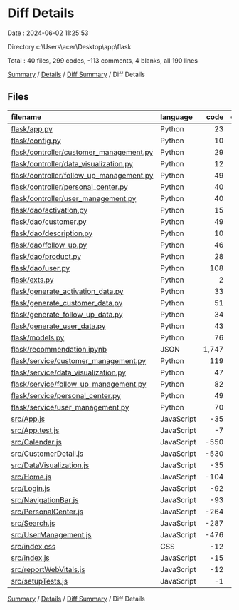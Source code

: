 # Diff Details

Date : 2024-06-02 11:25:53

Directory c:\\Users\\acer\\Desktop\\app\\flask

Total : 40 files,  299 codes, -113 comments, 4 blanks, all 190 lines

[Summary](results.md) / [Details](details.md) / [Diff Summary](diff.md) / Diff Details

## Files
| filename | language | code | comment | blank | total |
| :--- | :--- | ---: | ---: | ---: | ---: |
| [flask/app.py](/flask/app.py) | Python | 23 | 1 | 4 | 28 |
| [flask/config.py](/flask/config.py) | Python | 10 | 1 | 2 | 13 |
| [flask/controller/customer_management.py](/flask/controller/customer_management.py) | Python | 29 | 0 | 6 | 35 |
| [flask/controller/data_visualization.py](/flask/controller/data_visualization.py) | Python | 12 | 0 | 3 | 15 |
| [flask/controller/follow_up_management.py](/flask/controller/follow_up_management.py) | Python | 49 | 0 | 8 | 57 |
| [flask/controller/personal_center.py](/flask/controller/personal_center.py) | Python | 40 | 0 | 6 | 46 |
| [flask/controller/user_management.py](/flask/controller/user_management.py) | Python | 40 | 0 | 6 | 46 |
| [flask/dao/activation.py](/flask/dao/activation.py) | Python | 15 | 0 | 3 | 18 |
| [flask/dao/customer.py](/flask/dao/customer.py) | Python | 49 | 0 | 10 | 59 |
| [flask/dao/description.py](/flask/dao/description.py) | Python | 10 | 0 | 3 | 13 |
| [flask/dao/follow_up.py](/flask/dao/follow_up.py) | Python | 46 | 0 | 6 | 52 |
| [flask/dao/product.py](/flask/dao/product.py) | Python | 28 | 0 | 5 | 33 |
| [flask/dao/user.py](/flask/dao/user.py) | Python | 108 | 2 | 11 | 121 |
| [flask/exts.py](/flask/exts.py) | Python | 2 | 1 | 1 | 4 |
| [flask/generate_activation_data.py](/flask/generate_activation_data.py) | Python | 33 | 9 | 12 | 54 |
| [flask/generate_customer_data.py](/flask/generate_customer_data.py) | Python | 51 | 7 | 11 | 69 |
| [flask/generate_follow_up_data.py](/flask/generate_follow_up_data.py) | Python | 34 | 15 | 9 | 58 |
| [flask/generate_user_data.py](/flask/generate_user_data.py) | Python | 43 | 9 | 13 | 65 |
| [flask/models.py](/flask/models.py) | Python | 76 | 0 | 8 | 84 |
| [flask/recommendation.ipynb](/flask/recommendation.ipynb) | JSON | 1,747 | 0 | 1 | 1,748 |
| [flask/service/customer_management.py](/flask/service/customer_management.py) | Python | 119 | 7 | 12 | 138 |
| [flask/service/data_visualization.py](/flask/service/data_visualization.py) | Python | 47 | 4 | 8 | 59 |
| [flask/service/follow_up_management.py](/flask/service/follow_up_management.py) | Python | 82 | 0 | 7 | 89 |
| [flask/service/personal_center.py](/flask/service/personal_center.py) | Python | 49 | 3 | 5 | 57 |
| [flask/service/user_management.py](/flask/service/user_management.py) | Python | 70 | 1 | 6 | 77 |
| [src/App.js](/src/App.js) | JavaScript | -35 | -1 | -3 | -39 |
| [src/App.test.js](/src/App.test.js) | JavaScript | -7 | 0 | -2 | -9 |
| [src/Calendar.js](/src/Calendar.js) | JavaScript | -550 | -33 | -36 | -619 |
| [src/CustomerDetail.js](/src/CustomerDetail.js) | JavaScript | -530 | -44 | -20 | -594 |
| [src/DataVisualization.js](/src/DataVisualization.js) | JavaScript | -35 | 0 | -4 | -39 |
| [src/Home.js](/src/Home.js) | JavaScript | -104 | -2 | -13 | -119 |
| [src/Login.js](/src/Login.js) | JavaScript | -92 | -6 | -4 | -102 |
| [src/NavigationBar.js](/src/NavigationBar.js) | JavaScript | -93 | -2 | -4 | -99 |
| [src/PersonalCenter.js](/src/PersonalCenter.js) | JavaScript | -264 | -12 | -15 | -291 |
| [src/Search.js](/src/Search.js) | JavaScript | -287 | -24 | -25 | -336 |
| [src/UserManagement.js](/src/UserManagement.js) | JavaScript | -476 | -42 | -28 | -546 |
| [src/index.css](/src/index.css) | CSS | -12 | 0 | -2 | -14 |
| [src/index.js](/src/index.js) | JavaScript | -15 | -3 | -3 | -21 |
| [src/reportWebVitals.js](/src/reportWebVitals.js) | JavaScript | -12 | 0 | -2 | -14 |
| [src/setupTests.js](/src/setupTests.js) | JavaScript | -1 | -4 | -1 | -6 |

[Summary](results.md) / [Details](details.md) / [Diff Summary](diff.md) / Diff Details